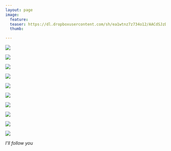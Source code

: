 ```yaml
---
layout: page
image:
  feature:
  teaser: https://dl.dropboxusercontent.com/sh/ea1wtnz7z734o12/AACdSJzDpaAOVQ4nMU2EGd2za/luontokuvat/kev%C3%A4t/4/DS51462-245px.jpg
  thumb:

---
```


[![](https://dl.dropboxusercontent.com/sh/ea1wtnz7z734o12/AACuBeksDNuEBYbEifj0bB6Aa/luontokuvat/kev%C3%A4t/4/DS51405-800px.jpg)](https://dl.dropboxusercontent.com/sh/ea1wtnz7z734o12/AACis4_WtsOQnviQ3BAQC04wa/luontokuvat/kev%C3%A4t/4/DS51405.jpg)

[![](https://dl.dropboxusercontent.com/sh/ea1wtnz7z734o12/AABhvDre2LDmw54nobzsc_6Ia/luontokuvat/kev%C3%A4t/4/DS51418-800px.jpg)](https://dl.dropboxusercontent.com/sh/ea1wtnz7z734o12/AABpIr-pIXK2xhREOnAUTSDEa/luontokuvat/kev%C3%A4t/4/DS51418.jpg)

[![](https://dl.dropboxusercontent.com/sh/ea1wtnz7z734o12/AABf6XZIpD2TlIo5mwqs8X4Ha/luontokuvat/kev%C3%A4t/4/DS51426-800px.jpg)](https://dl.dropboxusercontent.com/sh/ea1wtnz7z734o12/AAANtYir1OVa5thz5FH_uzYwa/luontokuvat/kev%C3%A4t/4/DS51426.jpg)

[![](https://dl.dropboxusercontent.com/sh/ea1wtnz7z734o12/AACQ0CR6IrZDESC02kJZCjL6a/luontokuvat/kev%C3%A4t/4/DS51435-800px.jpg)](https://dl.dropboxusercontent.com/sh/ea1wtnz7z734o12/AADsML3hMK-URiufh_HEUJvIa/luontokuvat/kev%C3%A4t/4/DS51435.jpg)

[![](https://dl.dropboxusercontent.com/sh/ea1wtnz7z734o12/AABHJxnSGA_ZuMPU1jeiQ4_Pa/luontokuvat/kev%C3%A4t/4/DS51446-800px.jpg)](https://dl.dropboxusercontent.com/sh/ea1wtnz7z734o12/AAAJCqQTmNS-Z1ZJDxU2zVIia/luontokuvat/kev%C3%A4t/4/DS51446.jpg)

[![](https://dl.dropboxusercontent.com/sh/ea1wtnz7z734o12/AACi8fFiHHdJXL1M4MY-HxsAa/luontokuvat/kev%C3%A4t/4/DS51506-800px.jpg)](https://dl.dropboxusercontent.com/sh/ea1wtnz7z734o12/AABbc4CQnZPBfQK-YBxlrUOsa/luontokuvat/kev%C3%A4t/4/DS51506.jpg)

[![](https://dl.dropboxusercontent.com/sh/ea1wtnz7z734o12/AAAPFEhJacGddsI6rU8E0cMta/luontokuvat/kev%C3%A4t/4/DS51508-800px.jpg)](https://dl.dropboxusercontent.com/sh/ea1wtnz7z734o12/AAD7tn8DfFUX6tg9ws_unbWEa/luontokuvat/kev%C3%A4t/4/DS51508.jpg)

[![](https://dl.dropboxusercontent.com/sh/ea1wtnz7z734o12/AACcKt1b2FZfQmRdIqY4Tc5Ia/luontokuvat/kev%C3%A4t/4/DS51459-800px.jpg)](https://dl.dropboxusercontent.com/sh/ea1wtnz7z734o12/AADO8IcudkK4MuCaJBvlBTUAa/luontokuvat/kev%C3%A4t/4/DS51459.jpg)

[![](https://dl.dropboxusercontent.com/sh/ea1wtnz7z734o12/AAAzLmYnYF1Ng6l8TL9QsHpia/luontokuvat/kev%C3%A4t/4/DS51470-800px.jpg)](https://dl.dropboxusercontent.com/sh/ea1wtnz7z734o12/AABKx4NgxbE6L2z3fvKa_xnYa/luontokuvat/kev%C3%A4t/4/DS51470.jpg)

[![](https://dl.dropboxusercontent.com/sh/ea1wtnz7z734o12/AABiFeSb6T-T2BmHs1kOGI7ca/luontokuvat/kev%C3%A4t/4/DS51462-800px.jpg)](https://dl.dropboxusercontent.com/sh/ea1wtnz7z734o12/AAA8FAfMHz0TYbmCJqLlETFQa/luontokuvat/kev%C3%A4t/4/DS51462.jpg)

*I'll follow you*